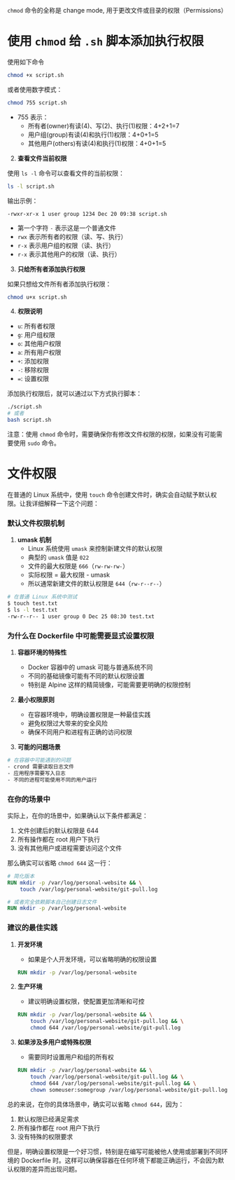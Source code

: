 `chmod` 命令的全称是 change mode, 用于更改文件或目录的权限（Permissions）

# 使用 `chmod` 给 `.sh` 脚本添加执行权限 

使用如下命令

```bash
chmod +x script.sh
```

或者使用数字模式：
```bash
chmod 755 script.sh
```
- 755 表示：
  - 所有者(owner)有读(4)、写(2)、执行(1)权限：4+2+1=7
  - 用户组(group)有读(4)和执行(1)权限：4+0+1=5
  - 其他用户(others)有读(4)和执行(1)权限：4+0+1=5

2. **查看文件当前权限**

使用 `ls -l` 命令可以查看文件的当前权限：
```bash
ls -l script.sh
```

输出示例：
```
-rwxr-xr-x 1 user group 1234 Dec 20 09:38 script.sh
```
- 第一个字符 `-` 表示这是一个普通文件
- `rwx` 表示所有者的权限（读、写、执行）
- `r-x` 表示用户组的权限（读、执行）
- `r-x` 表示其他用户的权限（读、执行）

3. **只给所有者添加执行权限**

如果只想给文件所有者添加执行权限：
```bash
chmod u+x script.sh
```

4. **权限说明**
- `u`: 所有者权限
- `g`: 用户组权限
- `o`: 其他用户权限
- `a`: 所有用户权限
- `+`: 添加权限
- `-`: 移除权限
- `=`: 设置权限

添加执行权限后，就可以通过以下方式执行脚本：
```bash
./script.sh
# 或者
bash script.sh
```

注意：使用 `chmod` 命令时，需要确保你有修改文件权限的权限，如果没有可能需要使用 `sudo` 命令。

# 文件权限

在普通的 Linux 系统中，使用 `touch` 命令创建文件时，确实会自动赋予默认权限。让我详细解释一下这个问题：

### 默认文件权限机制

1. **umask 机制**
   - Linux 系统使用 `umask` 来控制新建文件的默认权限
   - 典型的 `umask` 值是 `022`
   - 文件的最大权限是 `666`（`rw-rw-rw-`）
   - 实际权限 = 最大权限 - umask
   - 所以通常新建文件的默认权限是 `644`（`rw-r--r--`）

```bash
# 在普通 Linux 系统中测试
$ touch test.txt
$ ls -l test.txt
-rw-r--r-- 1 user group 0 Dec 25 08:30 test.txt
```

### 为什么在 Dockerfile 中可能需要显式设置权限

1. **容器环境的特殊性**
   - Docker 容器中的 umask 可能与普通系统不同
   - 不同的基础镜像可能有不同的默认权限设置
   - 特别是 Alpine 这样的精简镜像，可能需要更明确的权限控制

2. **最小权限原则**
   - 在容器环境中，明确设置权限是一种最佳实践
   - 避免权限过大带来的安全风险
   - 确保不同用户和进程有正确的访问权限

3. **可能的问题场景**
```bash
# 在容器中可能遇到的问题
- crond 需要读取日志文件
- 应用程序需要写入日志
- 不同的进程可能使用不同的用户运行
```

### 在你的场景中

实际上，在你的场景中，如果确认以下条件都满足：
1. 文件创建后的默认权限是 644
2. 所有操作都在 root 用户下执行
3. 没有其他用户或进程需要访问这个文件

那么确实可以省略 `chmod 644` 这一行：

```dockerfile
# 简化版本
RUN mkdir -p /var/log/personal-website && \
    touch /var/log/personal-website/git-pull.log

# 或者完全依赖脚本自己创建日志文件
RUN mkdir -p /var/log/personal-website
```

### 建议的最佳实践

1. **开发环境**
   - 如果是个人开发环境，可以省略明确的权限设置
   ```dockerfile
   RUN mkdir -p /var/log/personal-website
   ```

2. **生产环境**
   - 建议明确设置权限，使配置更加清晰和可控
   ```dockerfile
   RUN mkdir -p /var/log/personal-website && \
       touch /var/log/personal-website/git-pull.log && \
       chmod 644 /var/log/personal-website/git-pull.log
   ```

3. **如果涉及多用户或特殊权限**
   - 需要同时设置用户和组的所有权
   ```dockerfile
   RUN mkdir -p /var/log/personal-website && \
       touch /var/log/personal-website/git-pull.log && \
       chmod 644 /var/log/personal-website/git-pull.log && \
       chown someuser:somegroup /var/log/personal-website/git-pull.log
   ```

总的来说，在你的具体场景中，确实可以省略 `chmod 644`，因为：
1. 默认权限已经满足需求
2. 所有操作都在 root 用户下执行
3. 没有特殊的权限要求

但是，明确设置权限是一个好习惯，特别是在编写可能被他人使用或部署到不同环境的 Dockerfile 时。这样可以确保容器在任何环境下都能正确运行，不会因为默认权限的差异而出现问题。